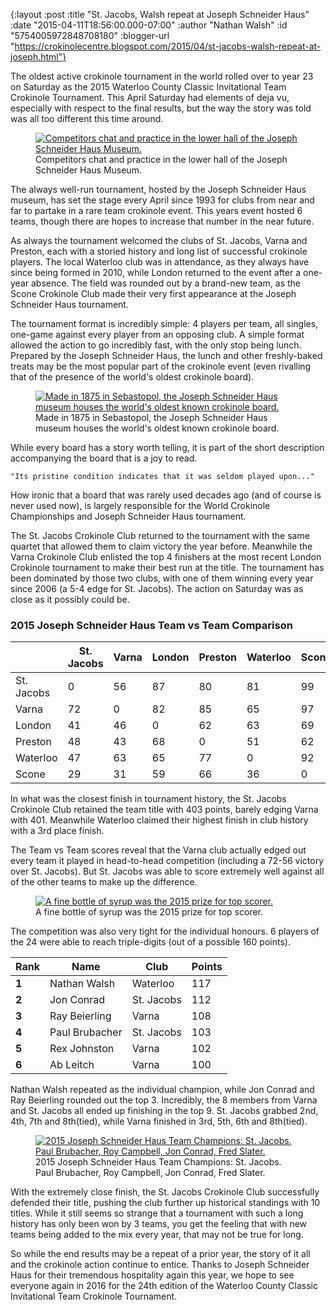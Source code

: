 {:layout :post
 :title "St. Jacobs, Walsh repeat at Joseph Schneider Haus"
 :date "2015-04-11T18:56:00.000-07:00"
 :author "Nathan Walsh"
 :id "5754005972848708180"
 :blogger-url "https://crokinolecentre.blogspot.com/2015/04/st-jacobs-walsh-repeat-at-joseph.html"}

The oldest active crokinole tournament in the world rolled over to year 23 on Saturday as the 2015 Waterloo County Classic Invitational Team Crokinole Tournament. This April Saturday had  elements of deja vu, especially with respect to the final results, but the way the story was told was all too different this time around.

<figure>
	<a href="/images/2015-04-11-st-jacobs-walsh-repeat-at-joseph/IMG\_3519.jpg"><img src="/images/2015-04-11-st-jacobs-walsh-repeat-at-joseph/IMG\_3519.jpg" alt="Competitors chat and practice in the lower hall of the Joseph Schneider Haus Museum." /></a>
	<figcaption>Competitors chat and practice in the lower hall of the Joseph Schneider Haus Museum.</figcaption>
</figure>

The always well-run tournament, hosted by the Joseph Schneider Haus museum, has set the stage every April since 1993 for clubs from near and far to partake in a rare team crokinole event. This years event hosted 6 teams, though there are hopes to increase that number in the near future.

As always the tournament welcomed the clubs of St. Jacobs, Varna and Preston, each with a storied history and long list of successful crokinole players. The local Waterloo club was in attendance, as they always have since being formed in 2010, while London returned to the event after a one-year absence. The field was rounded out by a brand-new team, as the Scone Crokinole Club made their very first appearance at the Joseph Schneider Haus tournament.

The tournament format is incredibly simple: 4 players per team, all singles, one-game against every player from an opposing club. A simple format allowed the action to go incredibly fast, with the only stop being lunch. Prepared by the Joseph Schneider Haus, the lunch and other freshly-baked treats may be the most popular part of the crokinole event (even rivalling that of the presence of the world's oldest crokinole board).

<figure>
	<a href="/images/2015-04-11-st-jacobs-walsh-repeat-at-joseph/IMG\_3523.jpg"><img src="/images/2015-04-11-st-jacobs-walsh-repeat-at-joseph/IMG\_3523.jpg" alt="Made in 1875 in Sebastopol, the Joseph Schneider Haus museum houses the world's oldest known crokinole board." /></a>
	<figcaption>Made in 1875 in Sebastopol, the Joseph Schneider Haus museum houses the world's oldest known crokinole board.</figcaption>
</figure>

While every board has a story worth telling, it is part of the short description accompanying the board that is a joy to read.

    "Its pristine condition indicates that it was seldom played upon..."

How ironic that a board that was rarely used decades ago (and of course is never used now), is largely responsible for the World Crokinole Championships and Joseph Schneider Haus tournament.

The St. Jacobs Crokinole Club returned to the tournament with the same quartet that allowed them to claim victory the year before. Meanwhile the Varna Crokinole Club enlisted the top 4 finishers at the most recent London Crokinole tournament to make their best run at the title. The tournament has been dominated by those two clubs, with one of them winning every year since 2006 (a 5-4 edge for St. Jacobs). The action on Saturday was as close as it possibly could be.

### 2015 Joseph Schneider Haus Team vs Team Comparison

<table>
	<thead>
		<tr>
			<th></th>
			<th>St. Jacobs</th>
			<th>Varna</th>
			<th>London</th>
			<th>Preston</th>
			<th>Waterloo</th>
			<th>Scone</th>
			<th></th>
			<th>Total</th>
			<th>Rank</th>
		</tr>
	</thead>
	<tbody>
		<tr>
			<td>St. Jacobs</td>
			<td>0</td>
			<td>56</td>
			<td>87</td>
			<td>80</td>
			<td>81</td>
			<td>99</td>
			<td></td>
			<td>403</td>
			<td>1</td>
		</tr>
		<tr>
			<td>Varna</td>
			<td>72</td>
			<td>0</td>
			<td>82</td>
			<td>85</td>
			<td>65</td>
			<td>97</td>
			<td></td>
			<td>401</td>
			<td>2</td>
		</tr>
		<tr>
			<td>London</td>
			<td>41</td>
			<td>46</td>
			<td>0</td>
			<td>62</td>
			<td>63</td>
			<td>69</td>
			<td></td>
			<td>281</td>
			<td>4</td>
		</tr>
		<tr>
			<td>Preston</td>
			<td>48</td>
			<td>43</td>
			<td>68</td>
			<td>0</td>
			<td>51</td>
			<td>62</td>
			<td></td>
			<td>272</td>
			<td>5</td>
		</tr>
		<tr>
			<td>Waterloo</td>
			<td>47</td>
			<td>63</td>
			<td>65</td>
			<td>77</td>
			<td>0</td>
			<td>92</td>
			<td></td>
			<td>344</td>
			<td>3</td>
		</tr>
		<tr>
			<td>Scone</td>
			<td>29</td>
			<td>31</td>
			<td>59</td>
			<td>66</td>
			<td>36</td>
			<td>0</td>
			<td></td>
			<td>221</td>
			<td>6</td>
		</tr>
	</tbody>
</table>

In what was the closest finish in tournament history, the St. Jacobs Crokinole Club retained the team title with 403 points, barely edging Varna with 401. Meanwhile Waterloo claimed their highest finish in club history with a 3rd place finish.

The Team vs Team scores reveal that the Varna club actually edged out every team it played in head-to-head competition (including a 72-56 victory over St. Jacobs). But St. Jacobs was able to score extremely well against all of the other teams to make up the difference.

<figure>
	<a href="/images/2015-04-11-st-jacobs-walsh-repeat-at-joseph/IMG\_3558.jpg"><img src="/images/2015-04-11-st-jacobs-walsh-repeat-at-joseph/IMG\_3558.jpg" alt="A fine bottle of syrup was the 2015 prize for top scorer." /></a>
	<figcaption>A fine bottle of syrup was the 2015 prize for top scorer.</figcaption>
</figure>

The competition was also very tight for the individual honours. 6 players of the 24 were able to reach triple-digits (out of a possible 160 points).

<table>
	<thead>
		<tr>
			<th>Rank</th>
			<th>Name</th>
			<th>Club</th>
			<th>Points</th>
		</tr>
	</thead>
	<tbody>
		<tr>
			<td><strong>1</strong></td>
			<td>Nathan Walsh</td>
			<td>Waterloo</td>
			<td>117</td>
		</tr>
		<tr>
			<td><strong>2</strong></td>
			<td>Jon Conrad</td>
			<td>St. Jacobs</td>
			<td>112</td>
		</tr>
		<tr>
			<td><strong>3</strong></td>
			<td>Ray Beierling</td>
			<td>Varna</td>
			<td>108</td>
		</tr>
		<tr>
			<td><strong>4</strong></td>
			<td>Paul Brubacher</td>
			<td>St. Jacobs</td>
			<td>103</td>
		</tr>
		<tr>
			<td><strong>5</strong></td>
			<td>Rex Johnston</td>
			<td>Varna</td>
			<td>102</td>
		</tr>
		<tr>
			<td><strong>6</strong></td>
			<td>Ab Leitch</td>
			<td>Varna</td>
			<td>100</td>
		</tr>
	</tbody>
</table>

Nathan Walsh repeated as the individual champion, while Jon Conrad and Ray Beierling rounded out the top 3. Incredibly, the 8 members from Varna and St. Jacobs all ended up finishing in the top 9. St. Jacobs grabbed 2nd, 4th, 7th and 8th(tied), while Varna finished in 3rd, 5th, 6th and 8th(tied).

<figure>
	<a href="/images/2015-04-11-st-jacobs-walsh-repeat-at-joseph/IMG\_3529.jpg"><img src="/images/2015-04-11-st-jacobs-walsh-repeat-at-joseph/IMG\_3529.jpg" alt="2015 Joseph Schneider Haus Team Champions: St. Jacobs. Paul Brubacher, Roy Campbell, Jon Conrad, Fred Slater." /></a>
	<figcaption>2015 Joseph Schneider Haus Team Champions: St. Jacobs. Paul Brubacher, Roy Campbell, Jon Conrad, Fred Slater.</figcaption>
</figure>

With the extremely close finish, the St. Jacobs Crokinole Club successfully defended their title, pushing the club further up historical standings with 10 titles. While it still seems so strange that a tournament with such a long history has only been won by 3 teams, you get the feeling that with new teams being added to the mix every year, that may not be true for long.

So while the end results may be a repeat of a prior year, the story of it all and the crokinole action continue to entice. Thanks to Joseph Schneider Haus for their tremendous hospitality again this year, we hope to see everyone again in 2016 for the 24th edition of the Waterloo County Classic Invitational Team Crokinole Tournament.
